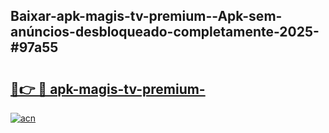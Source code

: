 ## Baixar-apk-magis-tv-premium--Apk-sem-anúncios-desbloqueado-completamente-2025-#97a55

# <h2><a href="https://ainizakaria.my?title=apk-magis-tv-premium-&ref=20M">🔗👉 🔴 apk-magis-tv-premium-</a></h2>

[![acn](https://github.com/user-attachments/assets/0f9c940e-d8b0-45ae-aac7-cd30a18b3e1c)](https://ainizakaria.my?title=apk-magis-tv-premium-&ref=20M)

